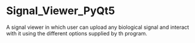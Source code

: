 # Signal_Viewer_PyQt5
A signal viewer in which user can upload any biological signal and interact with it using the different options supplied by th program.
